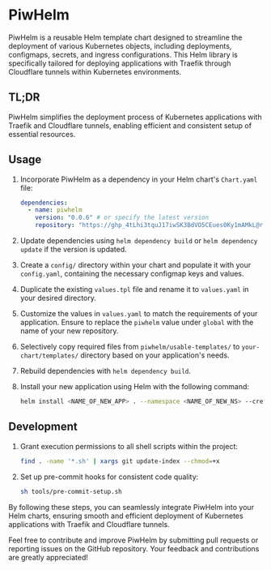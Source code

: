 # PiwHelm

PiwHelm is a reusable Helm template chart designed to streamline the deployment of various Kubernetes objects, including deployments, configmaps, secrets, and ingress configurations. This Helm library is specifically tailored for deploying applications with Traefik through Cloudflare tunnels within Kubernetes environments.

## TL;DR

PiwHelm simplifies the deployment process of Kubernetes applications with Traefik and Cloudflare tunnels, enabling efficient and consistent setup of essential resources.

## Usage

1. Incorporate PiwHelm as a dependency in your Helm chart's `Chart.yaml` file:

    ```yaml
    dependencies:
      - name: piwhelm
        version: "0.0.6" # or specify the latest version 
        repository: "https://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@raw.githubusercontent.com/Piwero/helm_git_repo/master" 

    ```

2. Update dependencies using `helm dependency build` or `helm dependency update` if the version is updated.
3. Create a `config/` directory within your chart and populate it with your `config.yaml`, containing the necessary configmap keys and values.
4. Duplicate the existing `values.tpl` file and rename it to `values.yaml` in your desired directory.
5. Customize the values in `values.yaml` to match the requirements of your application. Ensure to replace the `piwhelm` value under `global` with the name of your new repository.
6. Selectively copy required files from `piwhelm/usable-templates/` to `your-chart/templates/` directory based on your application's needs.
7. Rebuild dependencies with `helm dependency build`.
8. Install your new application using Helm with the following command:

    ```bash
    helm install <NAME_OF_NEW_APP> . --namespace <NAME_OF_NEW_NS> --create-namespace
    ```

## Development

1. Grant execution permissions to all shell scripts within the project:

    ```bash
    find . -name '*.sh' | xargs git update-index --chmod=+x
    ```

2. Set up pre-commit hooks for consistent code quality:

    ```bash
    sh tools/pre-commit-setup.sh
    ```

By following these steps, you can seamlessly integrate PiwHelm into your Helm charts, ensuring smooth and efficient deployment of Kubernetes applications with Traefik and Cloudflare tunnels.

Feel free to contribute and improve PiwHelm by submitting pull requests or reporting issues on the GitHub repository. Your feedback and contributions are greatly appreciated!
